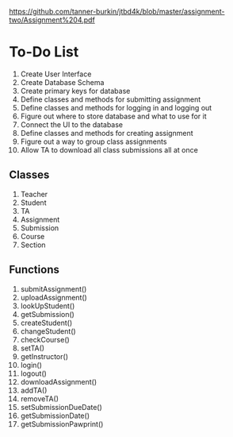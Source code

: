 https://github.com/tanner-burkin/jtbd4k/blob/master/assignment-two/Assignment%204.pdf

# To-Do List

  1. Create User Interface
  2. Create Database Schema
  3. Create primary keys for database
  4. Define classes and methods for submitting assignment
  5. Define classes and methods for logging in and logging out
  6. Figure out where to store database and what to use for it
  7. Connect the UI to the database
  8. Define classes and methods for creating assignment
  9. Figure out a way to group class assignments
  10. Allow TA to download all class submissions all at once

## Classes
1.  Teacher
2.  Student
3.  TA
4.  Assignment
5.  Submission
6.  Course
7.  Section

## Functions
1.  submitAssignment()
2.  uploadAssignment()
3.  lookUpStudent()
4.  getSubmission()
5.  createStudent()
6.  changeStudent()
7.  checkCourse()
8.  setTA()
9.  getInstructor()
10. login()
11. logout()
12. downloadAssignment()
13. addTA()
14. removeTA()
15. setSubmissionDueDate()
16. getSubmissionDate()
17. getSubmissionPawprint()
